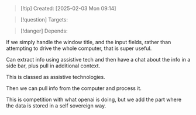 
>[!tip] Created: [2025-02-03 Mon 09:14]

>[!question] Targets: 

>[!danger] Depends: 

If we simply handle the window title, and the input fields, rather than attempting to drive the whole computer, that is super useful.

Can extract info using assistive tech and then have a chat about the info in a side bar, plus pull in additional context.

This is classed as assistive technologies.

Then we can pull info from the computer and process it.

This is competition with what openai is doing, but we add the part where the data is stored in a self sovereign way.